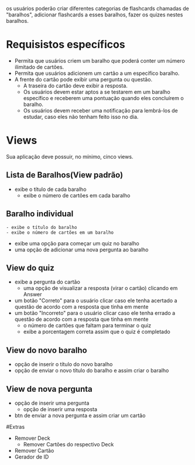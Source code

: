 os usuários poderão criar diferentes categorias de flashcards chamadas de "baralhos", 
adicionar flashcards a esses baralhos, 
fazer os quizes nestes baralhos. 

# Requisistos específicos

- Permita que usuários criem um baralho que poderá conter um número ilimitado de cartões.
- Permita que usuários adicionem um cartão a um específico baralho.
- A frente do cartão pode exibir uma pergunta ou questão.
    - A traseira do cartão deve exibir a resposta.
    - Os usuários devem estar aptos a se testarem em um baralho específico e receberem uma pontuação quando eles concluírem o baralho.
    - Os usuários devem receber uma notificação para lembrá-los de estudar, caso eles não tenham feito isso no dia.

# Views
Sua aplicação deve possuir, no mínimo, cinco views.

## Lista de Baralhos(View padrão)
- exibe o título de cada baralho
    - exibe o número de cartões em cada baralho

## Baralho individual
    - exibe o título do baralho
    - exibe o número de cartões em um baralho
- exibe uma opção para começar um quiz no baralho
- uma opção de adicionar uma nova pergunta ao baralho

## View do quiz
- exibe a pergunta do cartão
    - uma opção de visualizar a resposta (virar o cartão) clicando em Answer
- um botão "Correto" para o usuário clicar caso ele tenha acertado a questão de acordo com a resposta que tinha em mente
- um botão "Incorreto" para o usuário clicar caso ele tenha errado a questão de acordo com a resposta que tinha em mente
    - o número de cartões que faltam para terminar o quiz
    - exibe a porcentagem correta assim que o quiz é completado

## View do novo baralho
- opção de inserir o título do novo baralho
- opção de enviar o novo título do baralho e assim criar o baralho

## View de nova pergunta
- opção de inserir uma pergunta
    - opção de inserir uma resposta
- btn de enviar a nova pergunta e assim criar um cartão

#Extras
- Remover Deck
    - Remover Cartões do respectivo Deck
- Remover Cartão
- Gerador de ID